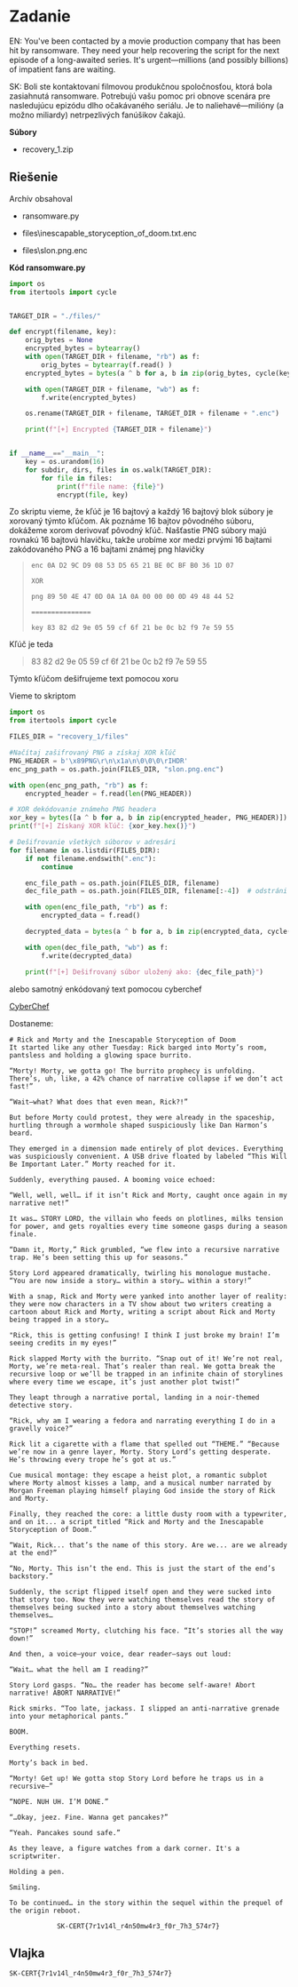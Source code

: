 # Zadanie

EN: You've been contacted by a movie production company that has been hit by ransomware. They need your help recovering the script for the next episode of a long-awaited series. It's urgent—millions (and possibly billions) of impatient fans are waiting.

SK: Boli ste kontaktovaní filmovou produkčnou spoločnosťou, ktorá bola zasiahnutá ransomware. Potrebujú vašu pomoc pri obnove scenára pre nasledujúcu epizódu dlho očakávaného seriálu. Je to naliehavé—milióny (a možno miliardy) netrpezlivých fanúšikov čakajú.

**Súbory**

- recovery_1.zip

## Riešenie

Archív obsahoval 

- ransomware.py

- files\inescapable_storyception_of_doom.txt.enc

- files\slon.png.enc

**Kód ransomware.py**

```python
import os
from itertools import cycle


TARGET_DIR = "./files/"

def encrypt(filename, key):
    orig_bytes = None
    encrypted_bytes = bytearray()
    with open(TARGET_DIR + filename, "rb") as f:
        orig_bytes = bytearray(f.read() )
    encrypted_bytes = bytes(a ^ b for a, b in zip(orig_bytes, cycle(key)))

    with open(TARGET_DIR + filename, "wb") as f:
        f.write(encrypted_bytes)

    os.rename(TARGET_DIR + filename, TARGET_DIR + filename + ".enc")

    print(f"[+] Encrypted {TARGET_DIR + filename}")


if __name__=="__main__":
    key = os.urandom(16)
    for subdir, dirs, files in os.walk(TARGET_DIR):
        for file in files:
            print(f"file name: {file}")
            encrypt(file, key)
```

Zo skriptu vieme, že kľúč je 16 bajtový a každý 16 bajtový blok súbory je xorovaný týmto kľúčom. Ak poznáme 16 bajtov pôvodného súboru, dokážeme xorom derivovať pôvodný kľúč. Našťastie PNG súbory majú rovnakú 16 bajtovú hlavičku, takže urobíme xor medzi prvými 16 bajtami zakódovaného PNG a 16 bajtami známej png hlavičky 

> ```
> enc 0A D2 9C D9 08 53 D5 65 21 BE 0C BF B0 36 1D 07
> 
> XOR
> 
> png 89 50 4E 47 0D 0A 1A 0A 00 00 00 0D 49 48 44 52
> 
> ===============
> 
> key 83 82 d2 9e 05 59 cf 6f 21 be 0c b2 f9 7e 59 55
> ```

Kľúč je teda 

> 83 82 d2 9e 05 59 cf 6f 21 be 0c b2 f9 7e 59 55

Týmto kľúčom dešifrujeme text pomocou xoru

Vieme to skriptom

```python
import os
from itertools import cycle

FILES_DIR = "recovery_1/files"

#Načítaj zašifrovaný PNG a získaj XOR kľúč
PNG_HEADER = b'\x89PNG\r\n\x1a\n\0\0\0\rIHDR'
enc_png_path = os.path.join(FILES_DIR, "slon.png.enc")

with open(enc_png_path, "rb") as f:
    encrypted_header = f.read(len(PNG_HEADER))

# XOR dekódovanie známeho PNG headera
xor_key = bytes([a ^ b for a, b in zip(encrypted_header, PNG_HEADER)])
print(f"[+] Získaný XOR kľúč: {xor_key.hex()}")

# Dešifrovanie všetkých súborov v adresári
for filename in os.listdir(FILES_DIR):
    if not filename.endswith(".enc"):
        continue

    enc_file_path = os.path.join(FILES_DIR, filename)
    dec_file_path = os.path.join(FILES_DIR, filename[:-4])  # odstráni '.enc'

    with open(enc_file_path, "rb") as f:
        encrypted_data = f.read()

    decrypted_data = bytes(a ^ b for a, b in zip(encrypted_data, cycle(xor_key)))

    with open(dec_file_path, "wb") as f:
        f.write(decrypted_data)

    print(f"[+] Dešifrovaný súbor uložený ako: {dec_file_path}")
```

alebo samotný enkódovaný text pomocou cyberchef

[CyberChef](https://gchq.github.io/CyberChef/#recipe=XOR(%7B'option':'Hex','string':'83%2082%20d2%209e%2005%2059%20cf%206f%2021%20be%200c%20b2%20f9%207e%2059%2055'%7D,'Standard',false)&input=oKKA92Yy7w5P2iz/lgwtLKPjvPolLacKAfdi14odOCXi4L77JQq7AFPHb9eJCjA67aK9%2BCUdoABMtEXG2Q0tNPH2t/olNaYERJ5t3IBeNiHr56C%2BUSyqHEXfdYjZLDA26KKw/3c%2BqgsB12LGll4UOvH2q3yFwLxPU9Fj39VeKTTt9qHyYCq8T0DQaJKRETUx6uy1vmR5qANOyWXcnl4qJeLht75nLL0dSMpjnPN0u9Ufz73scSDuT2zRfsaAUnki5qK18XEtrk9G0S2SrRY8deH3oOxsLaBPUcxjwpEbOiyj66G%2BcDepAE3aZdyeUHkB6%2Beg%2B%2BfZVhwNnnna1V41POjn/r5keftdBJ5v2pgQOjCj7bS%2Bazi9HUDKZcScXjo67%2B6z7nY87wZHnnvX2Ro2O2ECS%2BolOKwbAdhtwY1fu9UeiNh8hcWYDkjK7jJtCTE0973yyW04u09F0WnB2QoxNPeit%2BhgN%2B8CRN9intksMDbovfN8hcTFZWPLeJKbGz868efy02oruxYB3WPHlRp5JfHtpvt2LeNPVdZpy9kJPCfmorPydzyuC1ieZdzZCjEwo/Gi/2Y8vAdIziCSkQsrIe/rvPklLacdTstr2tkfeSLs8L/2ajWqT1LWbcKcGnkm9vGi92YwoBpS0nWSlRcyMKPGs/AlEa4dTNFiUHnnKnXh57PsYXfFZXXWacvZGzQw8eW3%2BiUwoU9AnmjblBs3JurtvL5oOKsKAdtixpAMPDn6or34JSmjAFWeaNePFzow8Kzy23M8vRZV1mXcnl4uNPCioet2KaYMSNF5wZUHeTbs7KT7azCqAVWQLPPZKwoXo%2Bag93M87wlN0W3GnBp5N/qivv9nPKMKRZ7uMmUqMTzwooX3aTXvLUSeRd%2BJESsh4uymvkk4uwpTkO4yZF4UOvH2q753PK4MSdtokp8RK3Xq9vyUDwq6C0XbYt6AUnkw9eeg53ExpgFGnnzTjA08Ma2ik75nNqACSNBrko8RMDbmorf9bTaqCxu0BlB54g4w7%2B7%2BvnI8owMNnnvXlRK71SWiu/glMLtPSM1iUHnnLXXR67H1JTihCwHzY8CNB3V14OOn%2BW0t7wBP3WmSmBk4PO2iu/AlNLZPT99%2BwJgKMCPmorz7cXgt77y0BvuNXi408GBSOCUKmyBz5yz%2BtiwdeaP2uvslL6YDTd9l3NkJMTqj5Lf7YSrvAE%2BefN6WCjU87eehsiU0pgNKzSzGnBAqPOzs8vhqK%2B8fTslpwNVeODvnorX7cSrvHU7Hbd6NFzwmo%2Bek%2B3cg7xtI02mSihE0MOzst75iOLwfUp5ox4sXNzKj4/LtYDi8AE%2BeatuXHzUwrYjYfIXFiw5M0CzbjVJ5GOzwpucpu0/yAexl0ZJePif277DyYD3jT8M%2BkMWcXj855vXy92stoE9Ann7XmgsrJur0t75rOL0dQMplxJxeLSfi8vy%2BTTwt77jNLNCcGzd18Oem6mw3qE9V1mXB2QspdeXtoL52PK4cTtB/nBv%2BxF%2BJ0abxdyDvI07MaJKYDikw4vC3%2BiU9vQ5M33jbmh81Ofqu8upyML0DSNBrkpEXKnXu7bzxaTaoGkSeYceKCjg26%2Bf8vufZUzZOyyzTixt5O%2Bz18vdrKqYLRJ5tkooKNif6YFI4JS6mG0nXYpKYXioh7PCrfIX/7xhIymTbl144dfD2vex8eC3vvLQG5ZAKMXXioqHwZCnjT3PXb9nZHzcxo8%2B97HEg7xhEzGmSgB83Pubm8vdrLaBPQNBjxpEbK3Xv46v7d3mgCQHMadOVFy0suaKm9mAg7xhEzGmSlxEudeDqs%2BxkOrsKU80s25deOHXX1PLtbTa4T0DcY8eNXi0i7KKl7Gwtqh1Snm/AnB8tPO3l8v8lOq4dVdFj3NkfOzr29vLMbDqkT0DQaJK0ESsh%2Bq7y6XcwuwZP2SzT2Q06J%2Brypr5kO6AaVZ5e25oVeTTt5vLTaiu7FgHcaduXGXkh8eOi7mA97wZPnm2Sigo2J/pgUjgPU%2B09SN1nntkKMTzworvtJT6qG1XXYtXZHTY75feh92s%2B7k9onnjakBAydcqiuOt2Le8NU9Fn19kTIHXh8LP3a3jvJsM%2Bld/ZDTww6uy1vmYrqgtIyn%2BSkBB5OPqit%2BdgKu6NoSMGuKsXOj6j8b7/dSmqCwHzY8CNB3ki6va6vnExqk9Dy37AkAo2e6NgUgJWN64fAdF5xtkRP3Xq9vO%2BUjwt77jMaZKXES118eez8il5ggBTynWe2Qk8twMboPslNKobQJN%2B15gSd3XX6rPq59lWHAHMadOVGyt19%2Bqz8CUrqg5NkCzlnF4%2BOvf2s75nK6oOSp542pxeKzDg96DtbC%2BqT03RY8LZESt19OcwHpw1o09D2yzGix8pJebm8vdrea4BAddi1JAQMCHmorH2ZDChT07YLMGNESss7%2Bu8%2B3Z5uAdEzGmSnAg8J/qipvdoPO8YRJ5pwZofKTCvorvq59lWHAHUecGNXjg77Pa6%2B3d5vwNOyizGjhcqIaJgUgMPU5sHRMcs3pwfKSGj9rrsaiyoBwHfLNyYDCs09%2Buk%2ByUpoB1V32Ce2RI4O%2BfrvPklMKFPQJ5i3ZAMdCHr57/7YXmrClXbb8aQCDx18Pa97Hx3xWXDPpDgkB0yeaP1uuclOKJPaJ5715gMMDvkorO%2BYzyrAFPfLNOXGnk74vCg/3EwoQgB23rXiwctPerstb5MeasAAddikphePifi9LfyaSDvGU7Xb9fGnNnIiYiA92Yy7wNIyizT2R0wMuLwt%2BpxPO8YSMpkkphePzni77e%2BcTGuGwHNfNeVEjwxo%2B2n6iW7T/N19kn/vFC71R6iMB6ZG6oMQMt/19kJPLcDG6D7JTegGAHXYpKYXj4w7fC3vmk4tgpTkiz/lgwtLK2igepqK7ZPbdF%2B1hv%2BwCaj5bfqcTChCAHaacGJGys09%2Bf8vk08Le%2B4zSzGkQw2Iurstb5gL6odWJ54wJYOPHXr5zAenCrvCE7KLNONXiwmrWBSAw9TjBpEnmHHihc6NO%2Biv/FrLa4IRIQsxpEbIHXm8bH/dTzvDgHWaduKCnkl7%2B2msiU47x1O023cjRc6dfD3sO5pNrtPVtZpwJxeFDrx9qu%2BZDWiAFLKLNmQDSow8KKzvmk4oh8Nnm3cnV44de73ofdmOKNPT8th0JwMeTvi8KD/cTyrT0PHLP%2BWDD407aKU7GA8og5PnnzemAcwO%2BSiuvdoKqoDR5583pgHMDvkopXxYXmmAVLXaNfZCjEwo/Gm8Xcg7wBHnl7bmhV5NO3m8tNqK7sWD7QG9JAQODnv%2B/6%2BcTGqFgHMadOaFjwxo/a6%2ByU6oB1EhCzT2RIwIffut75hLLwbWJ5%2B3ZYTeSLq9rq%2BZHm7FlHbe8CQCjwnr6Kz8GF5oAEB13ic11B5NKPxsexsKbtPVdd43pwaebcDHoD3ZjLvDk/aLP%2BWDC0so%2BO8%2BiUtpwoB92LXih04JeLgvvslCrsAU8dv14kKMDrtor34JR2gAEyQ7jJkdFO3Ax6F/2wt409z12/Z11B3dffqs%2Brn2VYcAcpk19kQODjmor34JS2nBlKef8aWDCB7o8Og%2ByUuqkEPkCzTixt5Iuais/J3PK4LWJ5txtkKMTCj57z6OrtP8iu07jJlMDZ5o8%2B97HEg4U911mXB2RcqO2ECS%2BolLacKAdti1tdeDT3q8fL3dnmlGlLKLMaRG3km9%2BOg6iU2qU9V1mmSnBA9twMbob5nOKwEUspjwIBQu9UeiNjNcD2rCk/SdZ7ZCjEwo/Gx7Gwpu09H0mXCiRs9der2oftpP%2B8AUdtikpgQPXX36rfnJS6qHUSef8eaFTwxo%2Bu86mp5uwdAyizBjRErLKP2vfEreYEAVp542pwHeSLm8Le%2Bcji7DEnXYtXZCjEw7vG38nM8vE9T223W2QoxMKPxpvF3IO8AR5542pwTKjDv9LftJTuqBk/ZLMGMHTIw56K78HE27w4BzXjdiwd5NOHtp%2BolLacKTM1p3o8bKnX046b9bTChCAHKZNeUDTw59eehfIX/xWXDPpDhrTEJdGECT752Or0KQNNp1tkzNif3%2B/6%2BZjW6G0LWZdyeXjE88KK0/2Y84U/DPpD7jZzZzPCioepqK6YKUp5t3pVeLT3moqX/fHmrAFbQLVB541Nfwuy2vnExqgENnm2SjxEwNuZgUgp8NrodAchj25obdXXn57PsJSuqDkXbflB56io0%2BvHy8XAt7wNOy2iI83S71R/Vs/dxu0/JAclk041eLT3morr7aTXvDkyeRZKLGzgx6uy1oefZUmUr7Xjdiwd5Gezwtr5iOLwfUpAsUHniFzphAnS%2BcTGqT1PbbdacDHk94vHy/GA6oAJEnn/XlRh0NPTjoPskeY4NTsx4kpcfKyfi9rvoYHjvLmPxXubZMBgH0cOG11Mc7o2hIwa4qxc6PqPxv/d3MrxBAVyMLq0RNnXv46b7KXmlDkLVbcGKUHkco/G%2B93UpqgsB32KSmBAtPK7ss%2Bx3OLsGV9ss1YsbNzTn5/L3ay2gT1jRecDZEzwh4vK68XcwrA5NnnzTlwoqe2ECT5QPG4AgbJAGuLwIPCf69rr3az7vHUTNacaKUFNfzu2g6ny7T/ZSnm7TmhV5PO2isPthd8Vlwz6Q/5YMLSyiopX7cXm6HwCeW9fZGTYh9%2BPy7XE2v09yymPAgF4VOvHm8vxgP6AdRJ5k19kKKzTz8fLrdnmmAQHfLMCcHSwn8Ouk%2B%2BfZW42hIwa4G/7FG8zSl7AlF5onAetEnNk3u9Uaz/LaSheKQcM%2BkbjznNnJYQJ00W44tkMB1GnXg1B5E%2Brst7AlDq4BT98s1ZwKeSXi7LH/bjy8UMM%2BkbjznNnJ2uez9it5nw5P3W3ZnA15Juz3vPolKq4JRJDuMmR0UxTwoqb2YCDvA0TfetfVXjh15eu163c87xhAym/anA15M/Htv75keasOU9Us0ZYMNzDxrPLXcX68T0Cef9GLFykh9PC76mAr4WUr9mPenRc3MqPj8u5gN%2BFlK%2B1h25UXNzKtiNjKanmtCgHdY9yNFzcg5uYwHqN5pgEBymTX2Q0tOvH78ulsLacGT5542pxeKjDy97fyJS6mG0nXYpKNFjx18/C373A8o09O2CzGkRt5OvHrtfdreb0KQ9Fjxtd0U1yKi4HVKBqKPXXFO8DICGhh792gqmts/wJWin6BphhpJ9y1uq1abPhbU4lxu/N0)

Dostaneme:

```
# Rick and Morty and the Inescapable Storyception of Doom
It started like any other Tuesday: Rick barged into Morty’s room, pantsless and holding a glowing space burrito.

“Morty! Morty, we gotta go! The burrito prophecy is unfolding. There’s, uh, like, a 42% chance of narrative collapse if we don’t act fast!”

“Wait—what? What does that even mean, Rick?!”

But before Morty could protest, they were already in the spaceship, hurtling through a wormhole shaped suspiciously like Dan Harmon’s beard.

They emerged in a dimension made entirely of plot devices. Everything was suspiciously convenient. A USB drive floated by labeled “This Will Be Important Later.” Morty reached for it.

Suddenly, everything paused. A booming voice echoed:

“Well, well, well… if it isn’t Rick and Morty, caught once again in my narrative net!”

It was… STORY LORD, the villain who feeds on plotlines, milks tension for power, and gets royalties every time someone gasps during a season finale.

“Damn it, Morty,” Rick grumbled, “we flew into a recursive narrative trap. He’s been setting this up for seasons.”

Story Lord appeared dramatically, twirling his monologue mustache. “You are now inside a story… within a story… within a story!”

With a snap, Rick and Morty were yanked into another layer of reality: they were now characters in a TV show about two writers creating a cartoon about Rick and Morty, writing a script about Rick and Morty being trapped in a story…

"Rick, this is getting confusing! I think I just broke my brain! I’m seeing credits in my eyes!”

Rick slapped Morty with the burrito. “Snap out of it! We’re not real, Morty, we’re meta-real. That’s realer than real. We gotta break the recursive loop or we’ll be trapped in an infinite chain of storylines where every time we escape, it’s just another plot twist!”

They leapt through a narrative portal, landing in a noir-themed detective story.

“Rick, why am I wearing a fedora and narrating everything I do in a gravelly voice?”

Rick lit a cigarette with a flame that spelled out “THEME.” “Because we’re now in a genre layer, Morty. Story Lord’s getting desperate. He’s throwing every trope he’s got at us.”

Cue musical montage: they escape a heist plot, a romantic subplot where Morty almost kisses a lamp, and a musical number narrated by Morgan Freeman playing himself playing God inside the story of Rick and Morty.

Finally, they reached the core: a little dusty room with a typewriter, and on it... a script titled “Rick and Morty and the Inescapable Storyception of Doom.”

“Wait, Rick... that’s the name of this story. Are we... are we already at the end?”

“No, Morty. This isn’t the end. This is just the start of the end’s backstory.”

Suddenly, the script flipped itself open and they were sucked into that story too. Now they were watching themselves read the story of themselves being sucked into a story about themselves watching themselves…

“STOP!” screamed Morty, clutching his face. “It’s stories all the way down!”

And then, a voice—your voice, dear reader—says out loud:

“Wait… what the hell am I reading?”

Story Lord gasps. “No… the reader has become self-aware! Abort narrative! ABORT NARRATIVE!”

Rick smirks. “Too late, jackass. I slipped an anti-narrative grenade into your metaphorical pants.”

BOOM.

Everything resets.

Morty’s back in bed.

“Morty! Get up! We gotta stop Story Lord before he traps us in a recursive—”

“NOPE. NUH UH. I’M DONE.”

“…Okay, jeez. Fine. Wanna get pancakes?”

“Yeah. Pancakes sound safe.”

As they leave, a figure watches from a dark corner. It's a scriptwriter.

Holding a pen.

Smiling.

To be continued… in the story within the sequel within the prequel of the origin reboot.

            SK-CERT{7r1v14l_r4n50mw4r3_f0r_7h3_574r7}    
```

## Vlajka

```
SK-CERT{7r1v14l_r4n50mw4r3_f0r_7h3_574r7}
```
